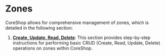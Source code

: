 # Zones

CoreShop allows for comprehensive management of zones, which is detailed in the following section:

1. **[Create, Update, Read, Delete](./01_CRUD.md)**: This section provides step-by-step instructions for performing
   basic CRUD (Create, Read, Update, Delete) operations on zones within CoreShop.
